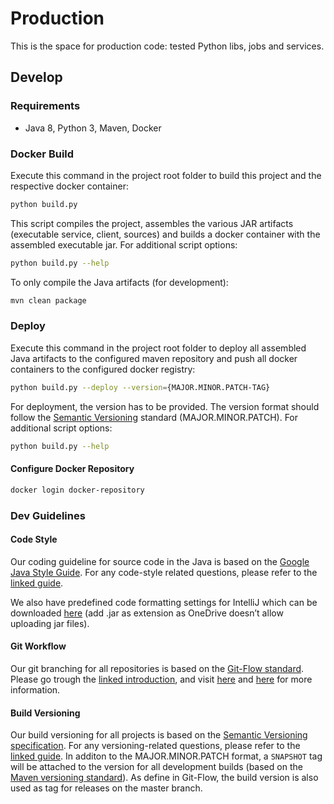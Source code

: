 # Production

This is the space for production code: tested Python libs, jobs and services.


## Develop

### Requirements

- Java 8, Python 3, Maven, Docker

### Docker Build

Execute this command in the project root folder to build this project and the respective docker container:

```bash
python build.py
```

This script compiles the project, assembles the various JAR artifacts (executable service, client, sources) and builds a docker container with the assembled executable jar. For additional script options:

```bash
python build.py --help
```

To only compile the Java artifacts (for development):

```bash
mvn clean package
```

### Deploy

Execute this command in the project root folder to deploy all assembled Java artifacts to the configured maven repository and push all docker containers to the configured docker registry:

```bash
python build.py --deploy --version={MAJOR.MINOR.PATCH-TAG}
```

For deployment, the version has to be provided. The version format should follow the [Semantic Versioning](https://semver.org/) standard (MAJOR.MINOR.PATCH). For additional script options:

```bash
python build.py --help
```

#### Configure Docker Repository

```bash
docker login docker-repository
```

### Dev Guidelines

#### Code Style

Our coding guideline for source code in the Java is based on the [Google Java Style Guide](https://google.github.io/styleguide/javaguide.html). For any code-style related questions, please refer to the [linked guide](https://google.github.io/styleguide/javaguide.html).

We also have predefined code formatting settings for IntelliJ which can be downloaded [here](https://sap-my.sharepoint.com/personal/lukas_masuch_sap_com/_layouts/15/guestaccess.aspx?guestaccesstoken=X00sJxNAAJv9lTRnUX2zfJ2iDo7YGyoqmLAS%2bYS68W4%3d&docid=2_114ced53bd3d94684ab15521e206b4343&rev=1) (add .jar as extension as OneDrive doesn’t allow uploading jar files).

#### Git Workflow

Our git branching for all repositories is based on the [Git-Flow standard](https://datasift.github.io/gitflow/IntroducingGitFlow.html). Please go trough the [linked introduction](https://datasift.github.io/gitflow/IntroducingGitFlow.html), and visit [here](http://nvie.com/posts/a-successful-git-branching-model) and [here](https://www.atlassian.com/git/tutorials/comparing-workflows/gitflow-workflow) for more information.

#### Build Versioning

Our build versioning for all projects is based on the [Semantic Versioning specification](https://semver.org/). For any versioning-related questions, please refer to the [linked guide](https://semver.org/). In additon to the MAJOR.MINOR.PATCH format, a `SNAPSHOT` tag will be attached to the version for all development builds (based on the [Maven versioning standard](https://docs.oracle.com/middleware/1212/core/MAVEN/maven_version.htm)). As define in  Git-Flow, the build version is also used as tag for releases on the master branch.
